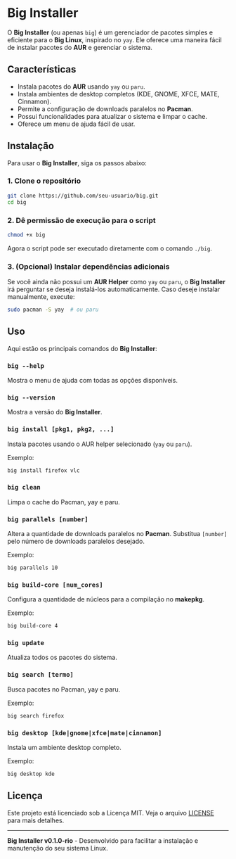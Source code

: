 # Big Installer

O **Big Installer** (ou apenas `big`) é um gerenciador de pacotes simples e eficiente para o **Big Linux**, inspirado no `yay`. Ele oferece uma maneira fácil de instalar pacotes do **AUR** e gerenciar o sistema.

## Características

- Instala pacotes do **AUR** usando `yay` ou `paru`.
- Instala ambientes de desktop completos (KDE, GNOME, XFCE, MATE, Cinnamon).
- Permite a configuração de downloads paralelos no **Pacman**.
- Possui funcionalidades para atualizar o sistema e limpar o cache.
- Oferece um menu de ajuda fácil de usar.

## Instalação

Para usar o **Big Installer**, siga os passos abaixo:

### 1. Clone o repositório

```bash
git clone https://github.com/seu-usuario/big.git
cd big
```

### 2. Dê permissão de execução para o script

```bash
chmod +x big
```

Agora o script pode ser executado diretamente com o comando `./big`.

### 3. (Opcional) Instalar dependências adicionais

Se você ainda não possui um **AUR Helper** como `yay` ou `paru`, o **Big Installer** irá perguntar se deseja instalá-los automaticamente. Caso deseje instalar manualmente, execute:

```bash
sudo pacman -S yay  # ou paru
```

## Uso

Aqui estão os principais comandos do **Big Installer**:

### `big --help`

Mostra o menu de ajuda com todas as opções disponíveis.

### `big --version`

Mostra a versão do **Big Installer**.

### `big install [pkg1, pkg2, ...]`

Instala pacotes usando o AUR helper selecionado (`yay` ou `paru`).

Exemplo:
```bash
big install firefox vlc
```

### `big clean`

Limpa o cache do Pacman, yay e paru.

### `big parallels [number]`

Altera a quantidade de downloads paralelos no **Pacman**. Substitua `[number]` pelo número de downloads paralelos desejado.

Exemplo:
```bash
big parallels 10
```

### `big build-core [num_cores]`

Configura a quantidade de núcleos para a compilação no **makepkg**.

Exemplo:
```bash
big build-core 4
```

### `big update`

Atualiza todos os pacotes do sistema.

### `big search [termo]`

Busca pacotes no Pacman, yay e paru.

Exemplo:
```bash
big search firefox
```

### `big desktop [kde|gnome|xfce|mate|cinnamon]`

Instala um ambiente desktop completo.

Exemplo:
```bash
big desktop kde
```

## Licença

Este projeto está licenciado sob a Licença MIT. Veja o arquivo [LICENSE](LICENSE) para mais detalhes.

---

**Big Installer v0.1.0-rio** - Desenvolvido para facilitar a instalação e manutenção do seu sistema Linux.
